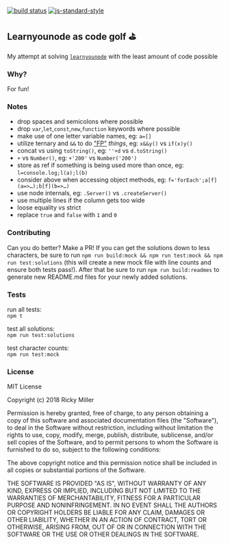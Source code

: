 [![build status](https://api.travis-ci.org/rickycodes/learnyounode-golf.svg?branch=master)](https://travis-ci.org/rickycodes/learnyounode-golf/) [![js-standard-style](https://img.shields.io/badge/code%20style-standard-brightgreen.svg)](http://standardjs.com/)

## Learnyounode as code golf ⛳

My attempt at solving [`learnyounode`](https://github.com/workshopper/learnyounode) with the least amount of code possible

### Why?

For fun!

### Notes
- drop spaces and semicolons where possible
- drop `var`,`let`,`const`,`new`,`function` keywords where possible
- make use of one letter variable names, eg: `a=[]`
- utilize ternary and `&&` to do ["FP"](https://en.wikipedia.org/wiki/Functional_programming) _things_, eg: `x&&y()` vs `if(x)y()`
- concat vs using `toString()`, eg: `''+d` vs `d.toString()`
- `+` vs `Number()`, eg: `+'200'` vs `Number('200')`
- store as ref if something is being used more than once, eg: `l=console.log;l(a);l(b)`
- consider above when accessing object methods, eg: `f='forEach';a[f](a=>…);b[f](b=>…)`
- use node internals, eg: `.Server()` vs `.createServer()`
- use multiple lines if the column gets too wide
- loose equality vs strict
- replace `true` and `false` with `1` and `0`

### Contributing

Can you do better? Make a PR! If you can get the solutions down to less characters, be sure to run `npm run build:mock && npm run test:mock && npm run test:solutions` (this will create a new mock file with line counts and ensure both tests pass!). After that be sure to run `npm run build:readmes` to generate new README.md files for your newly added solutions.

### Tests

run all tests:  
`npm t`

test all solutions:  
`npm run test:solutions`

test character counts:  
`npm run test:mock`

### License

MIT License

Copyright (c) 2018 Ricky Miller

Permission is hereby granted, free of charge, to any person obtaining a copy
of this software and associated documentation files (the "Software"), to deal
in the Software without restriction, including without limitation the rights
to use, copy, modify, merge, publish, distribute, sublicense, and/or sell
copies of the Software, and to permit persons to whom the Software is
furnished to do so, subject to the following conditions:

The above copyright notice and this permission notice shall be included in all
copies or substantial portions of the Software.

THE SOFTWARE IS PROVIDED "AS IS", WITHOUT WARRANTY OF ANY KIND, EXPRESS OR
IMPLIED, INCLUDING BUT NOT LIMITED TO THE WARRANTIES OF MERCHANTABILITY,
FITNESS FOR A PARTICULAR PURPOSE AND NONINFRINGEMENT. IN NO EVENT SHALL THE
AUTHORS OR COPYRIGHT HOLDERS BE LIABLE FOR ANY CLAIM, DAMAGES OR OTHER
LIABILITY, WHETHER IN AN ACTION OF CONTRACT, TORT OR OTHERWISE, ARISING FROM,
OUT OF OR IN CONNECTION WITH THE SOFTWARE OR THE USE OR OTHER DEALINGS IN THE
SOFTWARE.
